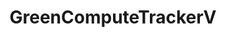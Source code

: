 # GreenComputeTrackerV
<!DOCTYPE html>
<html lang="de">
<head>
    <meta charset="UTF-8">
    <title>GreenComputeTracker</title>
    <style>
        body, html {
    height: 100%;
    margin: 0;
    padding: 0;
    background: url('https://images.pexels.com/photos/9708018/pexels-photo-9708018.jpeg') no-repeat center center fixed; 
    background-size: cover;
    display: flex;
    justify-content: center;
    align-items: center; /* Diese Eigenschaft zentriert die Inhalte vertikal */
}

.content {
    width: auto; /* Automatische Breite basierend auf Inhalt */
    max-width: 600px; /* Oder eine maximale Breite, die zu Ihrem Design passt */
    background: rgba(255, 255, 255, 0.8);
    padding: 20px;
    border-radius: 10px;
    box-shadow: 0 4px 8px rgba(0, 0, 0, 0.2);
    text-align: center;
    margin: 20px; /* Fügt einen Rand um den Kasten hinzu */
}

        #scale { 
            width: 100%; 
            height: 50px; 
            background: linear-gradient(to right, #00FF00 33%, #FFFF00 66%, #FF0000 100%);
            position: relative;
            margin-top: 20px;
        }
        #pointer { 
            height: 50px; 
            width: 2px; 
            background-color: #000; 
            position: absolute; 
        }
        #timerDisplay, #co2EmissionDisplay, #tips {
            margin-top: 20px;
        }
    </style>
</head>
<body onload="startTimer()">
    <div class="content">
        <h1>GreenComputeTracker</h1>
        <input type="number" id="power" placeholder="Netzteil Verbrauch in Watt">
        <div id="timerDisplay">Timer: 00:00:00</div>
        <div id="scale">
            <div id="pointer"></div>
        </div>
        <div id="co2EmissionDisplay"></div>
        <div id="tips"></div>
        <button onclick="stopTimer()">CO2 berechnen</button>
        <button onclick="resetTimer()">Reset</button>
    </div>

    <script>
        var startTime, timerInterval, co2PerKWh = 0.475;

        function startTimer() {
            startTime = new Date();
            timerInterval = setInterval(updateTimerDisplay, 1000);
        }

        function updateTimerDisplay() {
            var currentTime = new Date();
            var elapsed = currentTime - startTime;
            var seconds = Math.floor((elapsed / 1000) % 60);
            var minutes = Math.floor((elapsed / (1000 * 60)) % 60);
            var hours = Math.floor(elapsed / (1000 * 60 * 60));
            document.getElementById("timerDisplay").textContent = 
                (hours < 10 ? "0" + hours : hours) + ":" +
                (minutes < 10 ? "0" + minutes : minutes) + ":" +
                (seconds < 10 ? "0" + seconds : seconds);
        }

        function stopTimer() {
            clearInterval(timerInterval);
            var timeSpent = (new Date() - startTime) / (1000 * 3600); // Zeit in Stunden
            var powerUsage = document.getElementById("power").value || 0; // Leistungsaufnahme in Watt
            var co2Emission = (powerUsage * timeSpent * co2PerKWh) / 1000; // Emission in kg
            document.getElementById("co2EmissionDisplay").textContent = "CO2-Ausstoß: " + co2Emission.toFixed(2) + " kg";
            updatePointerPosition(co2Emission);
            displayComparisonMessage(co2Emission);
        }

        // Diese Funktion setzt den Timer und die Anzeigen zurück.
        function resetTimer() {
            clearInterval(timerInterval);
            startTime = new Date();
            timerInterval = setInterval(updateTimerDisplay, 1000);
            document.getElementById("timerDisplay").textContent = "Timer: 00:00:00";
            document.getElementById("co2EmissionDisplay").textContent = "";
            document.getElementById("pointer").style.left = "0%";
            document.getElementById("tips").textContent = "";
        }

        // Diese Funktion aktualisiert die Position des Zeigers auf der Skala.
        function updatePointerPosition(co2Emission) {
            var scaleWidth = document.getElementById("scale").offsetWidth;
            var maxCO2Emission = 2; // Setzen Sie hier den maximalen CO2-Ausstoß ein.
            var pointerPosition = (co2Emission / maxCO2Emission) * scaleWidth;
            pointerPosition = Math.min(pointerPosition, scaleWidth - 2); // Subtrahieren Sie die Zeigerbreite.
            document.getElementById('pointer').style.left = pointerPosition + 'px';
        }

        // Diese Funktion zeigt Vergleichsinformationen basierend auf den CO2-Emissionen an.
        function displayComparisonMessage(co2Emission) {
            var message = getComparisonMessage(co2Emission);
            document.getElementById("tips").textContent = message;
        }

        // Diese Funktion liefert eine Nachricht basierend auf den CO2-Emissionen.
        function getComparisonMessage(co2Emission) {
            if (co2Emission < 0.1) {
                return "Das ist weniger als der CO2-Ausstoß für eine 10-minütige Dusche.";
            } else if (co2Emission < 0.5) {
                return "Das entspricht dem Aufladen Ihres Smartphones für mehrere Jahre.";
            } else {
                return "Das könnte ein kleines Zimmer für einen ganzen Tag heizen.";
            }
        }
    </script>
</body>
</html>
